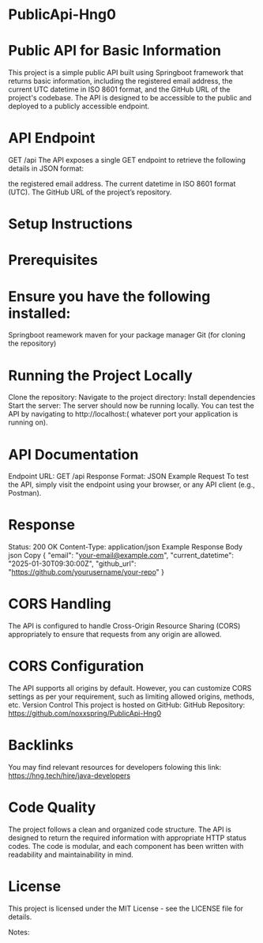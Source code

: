 # PublicApi-Hng0
# Public API for Basic Information
This project is a simple public API built using Springboot framework that returns basic information, including the registered email address, the current UTC datetime in ISO 8601 format, and the GitHub URL of the project's codebase. The API is designed to be accessible to the public and deployed to a publicly accessible endpoint.

# API Endpoint
GET /api
The API exposes a single GET endpoint to retrieve the following details in JSON format:

the registered email address.
The current datetime in ISO 8601 format (UTC).
The GitHub URL of the project’s repository.


# Setup Instructions
# Prerequisites
# Ensure you have the following installed:

Springboot reamework
maven for your package manager
Git (for cloning the repository)

# Running the Project Locally
Clone the repository:
Navigate to the project directory:
Install dependencies
Start the server:
The server should now be running locally. You can test the API by navigating to http://localhost:( whatever port your application is running on).

# API Documentation
Endpoint
URL: GET /api
Response Format: JSON
Example Request
To test the API, simply visit the endpoint using your browser, or any API client (e.g., Postman).

# Response
Status: 200 OK
Content-Type: application/json
Example Response Body
json
Copy
{
  "email": "your-email@example.com",
  "current_datetime": "2025-01-30T09:30:00Z",
  "github_url": "https://github.com/yourusername/your-repo"
}
# CORS Handling
The API is configured to handle Cross-Origin Resource Sharing (CORS) appropriately to ensure that requests from any origin are allowed.

# CORS Configuration
The API supports all origins by default. However, you can customize CORS settings as per your requirement, such as limiting allowed origins, methods, etc.
Version Control
This project is hosted on GitHub:
GitHub Repository: https://github.com/noxxspring/PublicApi-Hng0

# Backlinks
You may find relevant resources for developers folowing this link:
https://hng.tech/hire/java-developers

# Code Quality
The project follows a clean and organized code structure.
The API is designed to return the required information with appropriate HTTP status codes.
The code is modular, and each component has been written with readability and maintainability in mind.

# License
This project is licensed under the MIT License - see the LICENSE file for details.

Notes:
